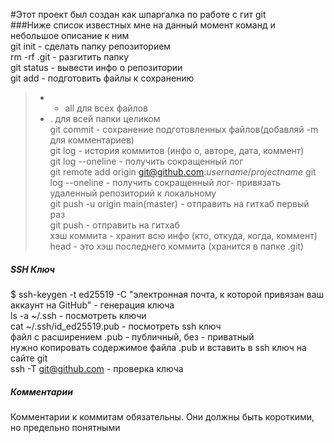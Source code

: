 #Этот проект был создан как шпаргалка по работе с гит git   
###Ниже список известных мне на данный момент команд и небольшое описание к ним    
git init - сделать папку репозиторием  
rm -rf .git - разгитить папку  
git status - вывести инфо о репозитории  
git add - подготовить файлы к сохранению  
>- - all для всех файлов  
>- . для всей папки целиком  
git commit - сохранение подготовленных файлов(добавляй -m для комментариев)  
git log - история коммитов (инфо о, авторе, дата, коммент)  
git log --oneline - получить сокращенный лог  
git remote add origin git@github.com:$username$/$projectname$ git log --oneline - получить сокращенный лог- привязать удаленный репозиторий к локальному  
git push -u origin main(master) - отправить на гитхаб первый раз  
git push - отправить на гитхаб  
хэш коммита - хранит всю инфо (кто, откуда, когда, коммент)  
head - это хэш последнего коммита  (хранится в папке .git)  

##### SSH Ключ  
$ ssh-keygen -t ed25519 -C "электронная почта, к которой привязан ваш аккаунт на GitHub" - генерация ключа  
ls -a ~/.ssh -  посмотреть ключи  
cat ~/.ssh/id_ed25519.pub - посмотреть ssh ключ  
файл с расширением .pub - публичный, без - приватный  
нужно копировать содержимое файла .pub и вставить в ssh ключ на сайте git  
ssh -T git@github.com - проверка ключа  

##### Комментарии

Комментарии к коммитам обязательны. Они должны быть короткими, но предельно понятными
